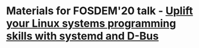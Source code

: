 # Materials for FOSDEM'20 talk - [Uplift your Linux systems programming skills with systemd and D-Bus](https://fosdem.org/2020/schedule/event/golinux/)

